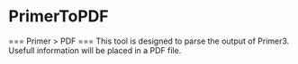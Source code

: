 # PrimerToPDF

=== Primer > PDF ===
This tool is designed to parse the output of Primer3. Usefull information will be placed in a PDF file.
